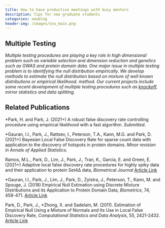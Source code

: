 ```yaml
---
title: How to have productive meetings with busy mentors
description: Tips for new graduate students
categories: newblog
header-img: /images/snu_main.png
---
```


## Multiple Testing

_Multiple testing procedures are playing a key role in high dimensional problem such as variable selection and dimension reduction and 
genetics such as GWAS and protein domain data.  One major issue in multiple testing problem is to identifying the null distribution empirically.  We develop methods to estimate the null distribution based on mixture of well known distributions or empirical likelihood.  method.  Our current projects include some recent development of multiple testing procedures such as [knockoff](https://web.stanford.edu/group/candes/knockoffs/), mirror statistics and data splitting._ 


## Related Publications

*Park, H. and Park, J. (2021+)  A robust false discovery rate controlling procedure using  empirical likelihood with a fast algorithm. _Submitted_. 

*Gauran, I.I., Park, J., Rattsev, I., Peterson, T.A., Kann, M.G. and  Park, D. (2021+) Bayesian Local False Discovery Rate for sparse count data with application to the discovery of hotspots in protein domains. _Minor revision in Annals of Applied Statistics._   

Ramos, M.L., Park, D., Lim, J., Park, J., Tran, K.,  Garcia, E. and  Green, E. (2021+)
Adaptive local false discovery rate procedures for highly spiky data and their application to protein Set4Δ data, 
_Biometrical Journal_   [Article Link](https://onlinelibrary.wiley.com/doi/full/10.1002/bimj.202000256) 

*Gauran, I.I., Park, J.,  Lim, J.,  Park,  D., Zylstra, J.,  Peterson, T., Kann, M. and  Spouge, J. (2018)
  Empirical Null Estimation using Discrete Mixture Distributions and its Application to Protein Domain Data, 
_Biometrics_, 74, 458-471. [Article Link](https://onlinelibrary.wiley.com/doi/full/10.1111/biom.12779) <br>

Park, D., Park, J.,  *Zhong, X. and Sadelain, M. (2011). Estimation of Empirical Null Using a Mixture of Normals and Its Use in Local False Discovery Rate,  _Computational Statistics and Data Analysis_, 55, 2421-2432. [Article Link](https://www.sciencedirect.com/science/article/pii/S0167947311000545?via%3Dihub)